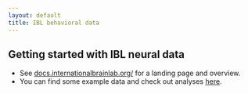 ```yaml
---
layout: default
title: IBL behavioral data
---
```


## Getting started with IBL neural data
* See [docs.internationalbrainlab.org/](https://int-brain-lab.github.io/iblenv/public_docs/public_introduction.html) for a landing page and overview.
* You can find some example data and check out analyses [here](https://int-brain-lab.github.io/iblenv/notebooks_external/data_release_repro_ephys.html).